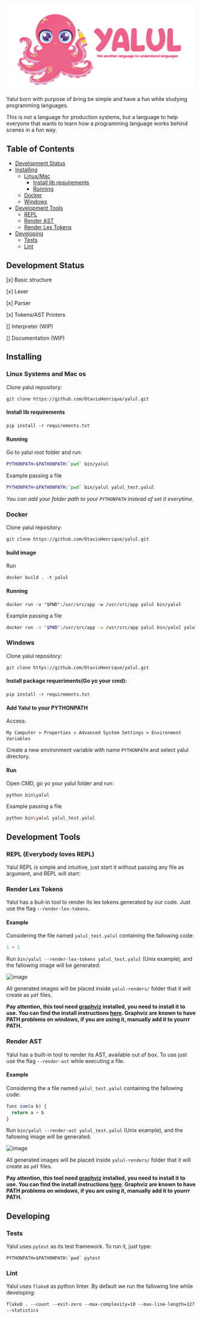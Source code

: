 ![Yalul logo](img/logo_final.png)

Yalul born with purpose of bring be simple and have a fun while studying programming languages.

This is not a language for production systems, but a language to help everyone that wants to learn how a programming language works behind scenes in a fun way.

## Table of Contents

- [Development Status](#development-status)
- [Installing](#installing)
    * [Linux/Mac](#linux-systems-and-mac-os)
      + [Install lib requirements](#install-lib-requirements)
      + [Running](#running)
    * [Docker](#docker)
    * [Windows](#windows)
- [Development Tools](#development-tools)
  * [REPL](#repl)
  * [Render AST](#render-ast)
  * [Render Lex Tokens](#render-lex-tokens)
- [Developing](#developing)
  * [Tests](#tests)
  * [Lint](#lint)

## Development Status

[x] Basic structure

[x] Lexer

[x] Parser

[x] Tokens/AST Printers

[] Interpreter (WIP)

[] Documentation (WIP)

## Installing

### Linux Systems and Mac os

Clone yalul repository:

```
git clone https://github.com/OtavioHenrique/yalul.git
```

#### Install lib requirements

```
pip install -r requirements.txt
```

#### Running

Go to yalul root folder and run:

```bash
PYTHONPATH=$PATHONPATH:`pwd` bin/yalul
```

Example passing a file

```bash
PYTHONPATH=$PATHONPATH:`pwd` bin/yalul yalul_test.yalul
```

*You can add your folder path to your `PYTHONPATH` instead of set it everytime.*
### Docker

Clone yalul repository:

```
git clone https://github.com/OtavioHenrique/yalul.git
```

#### build image

Run

```
docker build . -t yalul
```

#### Running

```
docker run -v "$PWD":/usr/src/app -w /usr/src/app yalul bin/yalul
```

Example passing a file

```bash
docker run -v "$PWD":/usr/src/app -w /usr/src/app yalul bin/yalul yalul_test.yalul
```

### Windows

Clone yalul repository:

```
git clone https://github.com/OtavioHenrique/yalul.git
```

#### Install package requeriments(Go yo your cmd):

```
pip install -r requirements.txt
```

#### Add Yalul to your PYTHONPATH

Access:

```
My Computer > Properties > Advanced System Settings > Environment Variables
```

Create a new environment variable with name `PYTHONPATH` and select yalul directory.

#### Run

Open CMD, go yo your yalul folder and run:

```
python bin\yalul
```

Example passing a file

```bash
python bin\yalul yalul_test.yalul
```

## Development Tools

### REPL (Everybody loves REPL)

Yalul REPL is simple and intuitive, just start it without passing any file as argument, and REPL will start:



### Render Lex Tokens

Yalul has a buil-in tool to render its lex tokens generated by our code. Just use the flag `--render-lex-tokens`.

#### Example

Considering the file named `yalul_test.yalul` containing the fallowing code:

```javascript
1 + 1
```

Run `bin/yalul --render-lex-tokens yalul_test.yalul` (Unix example), and the fallowing image will be generated:

![image](https://user-images.githubusercontent.com/11178512/111235466-77d36800-85cf-11eb-969b-b2027c5bfc78.png)


All generated images will be placed inside `yalul-renders/` folder that it will create as `pdf` files.

**Pay attention, this tool need [graphviz](https://graphviz.org/) installed, you need to install it to use. You can find the install instructions [here](https://graphviz.org/download/). Graphviz are known to have PATH problems on windows, if you are using it, manually add it to yourrr PATH.**

### Render AST

Yalul has a built-in tool to render its AST, available out of box. To use just use the flag `--render-ast` while executing a file. 

#### Example

Considering the a file named `yalul_test.yalul` containing the fallowing code:


```javascript
func sum(a b) {
  return a + b
}
```

Run `bin/yalul --render-ast yalul_test.yalul` (Unix example), and the fallowing image will be generated:

![image](https://user-images.githubusercontent.com/11178512/111708367-7c448e80-8824-11eb-8c3d-68cb70a26f5a.png)


All generated images will be placed inside `yalul-renders/` folder that it will create as `pdf` files.

**Pay attention, this tool need [graphviz](https://graphviz.org/) installed, you need to install it to use. You can find the install instructions [here](https://graphviz.org/download/). Graphviz are known to have PATH problems on windows, if you are using it, manually add it to yourrr PATH.**

## Developing

### Tests

Yalul uses `pytest` as its test framework. To run it, just type:

```shell
PYTHONPATH=$PATHONPATH:`pwd` pytest
```

### Lint

Yalul uses `flake8` as python linter. By default we run the fallowing line while developing:

```shell
flake8 . --count --exit-zero --max-complexity=10 --max-line-length=127 --statistics
```
